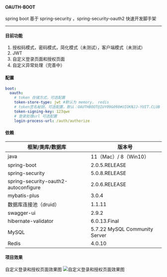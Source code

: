 #### OAUTH-BOOT

spring boot 基于 spring-security ，spring-security-oauth2 快速开发脚手架

---

#### 目前功能
1. 授权码模式，密码模式，简化模式（未测试），客户端模式（未测试）
2. JWT 
3. 自定义登录页面和授权页面
4. 自定义异常处理（完善中）

#### 配置

```yaml
boot:
  oauth:
    # token 存储方式，可选配置
    token-store-type: jwt #默认为 memory， redis
    # token签名秘钥，可选配置，默认：OAUTHBOOT@IUY09&098#UIOKNJJ-YUIT.CLUB
    token-signing-key: 123qwe 
    # 登录处理url 可选配置
    login-process-url: /auth/authorize 
```

#### 依赖

|框架/类库/数据库|   版本号 |
|--|--|
|java|11（Mac）/ 8（Win10）|
| spring-boot | 2.0.5.RELEASE |
|spring-security|5.0.8.RELEASE |
|spring-security-oauth2-autoconfigure|2.0.6.RELEASE|
|mybatis-plus|3.0.4|
|数据库连接池（druid）|1.1.11|
|swagger-ui|2.9.2|
|hibernate-validator|6.0.13.Final|
|MySQL|5.7.22 MySQL Community Server|
|Redis|4.0.10|

#### 项目效果
自定义登录和授权页面效果图
![自定义登录和授权页面效果图](https://img-blog.csdnimg.cn/20181102173054952.gif)